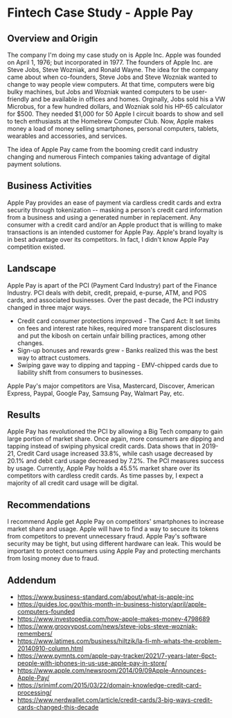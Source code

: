 # Fintech Case Study - Apple Pay

## Overview and Origin

The company I'm doing my case study on is Apple Inc. Apple was founded on April 1, 1976; but incorporated in 1977. The founders of Apple Inc. are Steve Jobs, Steve Wozniak, and Ronald Wayne. The idea for the company came about when co-founders, Steve Jobs and Steve Wozniak wanted to change to way people view computers. At that time, computers were big bulky machines, but Jobs and Wozniak wanted computers to be user-friendly and be available in offices and homes. Orginally, Jobs sold his a VW Microbus, for a few hundred dollars, and Wozniak sold his HP-65 calculator for $500. They needed $1,000 for 50 Apple I circuit boards to show and sell to tech enthusiasts at the Homebrew Computer Club. Now, Apple makes money a load of money selling smartphones, personal computers, tablets, wearables and accessories, and services.

The idea of Apple Pay came from the booming credit card industry changing and numerous Fintech companies taking advantage of digital payment solutions.

## Business Activities

Apple Pay provides an ease of payment via cardless credit cards and extra security through tokenization -- masking a person's credit card information from a business and using a generated number in replacement. Any consumer with a credit card and/or an Apple product that is willing to make transactions is an intended customer for Apple Pay. Apple's brand loyalty is in best advantage over its competitors. In fact, I didn't know Apple Pay competition existed. 

## Landscape

Apple Pay is apart of the PCI (Payment Card Industry) part of the Finance Industry. PCI deals with debit, credit, prepaid, e-purse, ATM, and POS cards, and associated businesses. Over the past decade, the PCI industry changed in three major ways.
 * Credit card consumer protections improved - The Card Act: It set limits on fees and interest rate hikes, required more transparent disclosures and put the kibosh on certain unfair billing practices, among other changes.
 * Sign-up bonuses and rewards grew - Banks realized this was the best way to attract customers.
 * Swiping gave way to dipping and tapping - EMV-chipped cards due to liability shift from consumers to businesses.

Apple Pay's major competitors are Visa, Mastercard, Discover, American Express, Paypal, Google Pay, Samsung Pay, Walmart Pay, etc.

## Results

Apple Pay has revolutioned the PCI by allowing a Big Tech company to gain large portion of market share. Once again, more consumers are dipping and tapping instead of swiping physical credit cards. Data shows that in 2019-21, Credit Card usage increased 33.8%, while cash usage decreased by 20.1% and debit card usage decreased by 7.2%. The PCI measures success by usage. Currently, Apple Pay holds a 45.5% market share over its competitors with cardless credit cards. As time passes by, I expect a majority of all credit card usage will be digital.

## Recommendations

I recommend Apple get Apple Pay on competitors' smartphones to increase market share and usage. Apple will have to find a way to secure its tokens from competitors to prevent unnecessary fraud. Apple Pay's software security may be tight, but using different hardware can leak. This would be important to protect consumers using Apple Pay and protecting merchants from losing money due to fraud.

## Addendum
  * https://www.business-standard.com/about/what-is-apple-inc
  * https://guides.loc.gov/this-month-in-business-history/april/apple-computers-founded
  * https://www.investopedia.com/how-apple-makes-money-4798689
  * https://www.groovypost.com/news/steve-jobs-steve-wozniak-remembers/
  * https://www.latimes.com/business/hiltzik/la-fi-mh-whats-the-problem-20140910-column.html
  * https://www.pymnts.com/apple-pay-tracker/2021/7-years-later-6pct-people-with-iphones-in-us-use-apple-pay-in-store/
  * https://www.apple.com/newsroom/2014/09/09Apple-Announces-Apple-Pay/
  * https://srinimf.com/2015/03/22/domain-knowledge-credit-card-processing/
  * https://www.nerdwallet.com/article/credit-cards/3-big-ways-credit-cards-changed-this-decade
